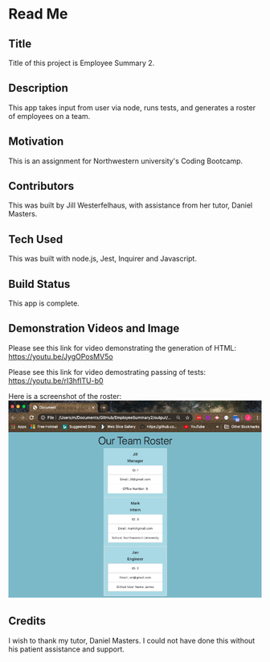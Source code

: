# Read Me

## Title
Title of this project is Employee Summary 2.

## Description
This app takes input from user via node, runs tests, and generates a roster of employees on a team.

## Motivation
This is an assignment for Northwestern university's Coding Bootcamp.

## Contributors
This was built by Jill Westerfelhaus, with assistance from her tutor, Daniel Masters. 

## Tech Used
This was built with node.js, Jest, Inquirer and Javascript.

## Build Status
This app is complete.

## Demonstration Videos and Image
Please see this link for video demonstrating the generation of HTML:  https://youtu.be/JygOPosMV5o

Please see this link for video demostrating passing of tests:  https://youtu.be/rI3hfITU-b0

Here is a screenshot of the roster:
![team roster](assets/team%20roster.png)

## Credits
I wish to thank my tutor, Daniel Masters.  I could not have done this without his patient assistance and support.


